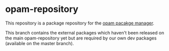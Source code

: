 # opam-repository

This repository is a package repository for the [opam pacakge
manager](https://opam.ocaml.org).

This branch contains the external packages which haven't been released on the
main opam-repository yet but are required by our own dev packages (available on
the master branch).
